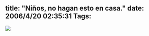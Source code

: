 title: "Niños, no hagan esto en casa."
date: 2006/4/20 02:35:31
Tags: 
---
<img src="http://www.damog.net/files/misc/jose-fire.gif"/>
